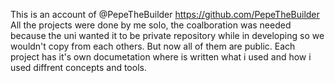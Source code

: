 This is an account of @PepeTheBuilder https://github.com/PepeTheBuilder
All the projects were done by me solo, the coalboration was needed because the uni wanted it to be private repository while in developing so we wouldn't copy from each others. 
But now all of them are public.
Each project has it's own documetation where is written what i used and how i used diffrent concepts and tools.
